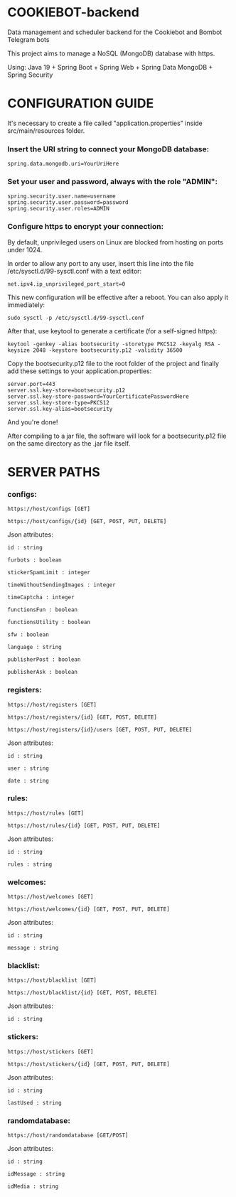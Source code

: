 # COOKIEBOT-backend
Data management and scheduler backend for the Cookiebot and Bombot Telegram bots

This project aims to manage a NoSQL (MongoDB) database with https.

Using: Java 19 + Spring Boot + Spring Web + Spring Data MongoDB + Spring Security

# CONFIGURATION GUIDE

It's necessary to create a file called "application.properties" inside src/main/resources folder.

### Insert the URI string to connect your MongoDB database:

	spring.data.mongodb.uri=YourUriHere


### Set your user and password, always with the role "ADMIN":

	spring.security.user.name=username
	spring.security.user.password=password
	spring.security.user.roles=ADMIN


### Configure https to encrypt your connection:

By default, unprivileged users on Linux are blocked from hosting on ports under 1024.

In order to allow any port to any user, insert this line into the file /etc/sysctl.d/99-sysctl.conf with a text editor:

	net.ipv4.ip_unprivileged_port_start=0

This new configuration will be effective after a reboot. You can also apply it immediately:
	
	sudo sysctl -p /etc/sysctl.d/99-sysctl.conf

After that, use keytool to generate a certificate (for a self-signed https):

	keytool -genkey -alias bootsecurity -storetype PKCS12 -keyalg RSA -keysize 2048 -keystore bootsecurity.p12 -validity 36500
	
Copy the bootsecurity.p12 file to the root folder of the project and finally add these settings to your application.properties:

	server.port=443
	server.ssl.key-store=bootsecurity.p12
	server.ssl.key-store-password=YourCertificatePasswordHere
	server.ssl.key-store-type=PKCS12
	server.ssl.key-alias=bootsecurity

And you're done!

After compiling to a jar file, the software will look for a bootsecurity.p12 file on the same directory as the .jar file itself.

# SERVER PATHS
### configs:

	https://host/configs [GET]
	
	https://host/configs/{id} [GET, POST, PUT, DELETE] 

Json attributes:

	id : string 
	
	furbots : boolean
	
	stickerSpamLimit : integer
	
	timeWithoutSendingImages : integer
	
	timeCaptcha : integer
	
	functionsFun : boolean
	
	functionsUtility : boolean
	
	sfw : boolean
	
	language : string

	publisherPost : boolean
	
	publisherAsk : boolean

### registers:

	https://host/registers [GET]
	
	https://host/registers/{id} [GET, POST, DELETE]
	
	https://host/registers/{id}/users [GET, POST, PUT, DELETE]

Json attributes:

	id : string
	
	user : string
	
	date : string


### rules:

	https://host/rules [GET]
	
	https://host/rules/{id} [GET, POST, PUT, DELETE]

Json attributes:

	id : string
	
	rules : string


### welcomes:

	https://host/welcomes [GET]
	
	https://host/welcomes/{id} [GET, POST, PUT, DELETE]

Json attributes:

	id : string
	
	message : string


### blacklist:

	https://host/blacklist [GET]
	
	https://host/blacklist/{id} [GET, POST, DELETE]

Json attributes:

	id : string


### stickers:

	https://host/stickers [GET]
	
	https://host/stickers/{id} [GET, POST, PUT, DELETE]

Json attributes:

	id : string
	
	lastUsed : string


### randomdatabase:

	https://host/randomdatabase [GET/POST]

Json attributes:

	id : string
	
	idMessage : string
	
	idMedia : string